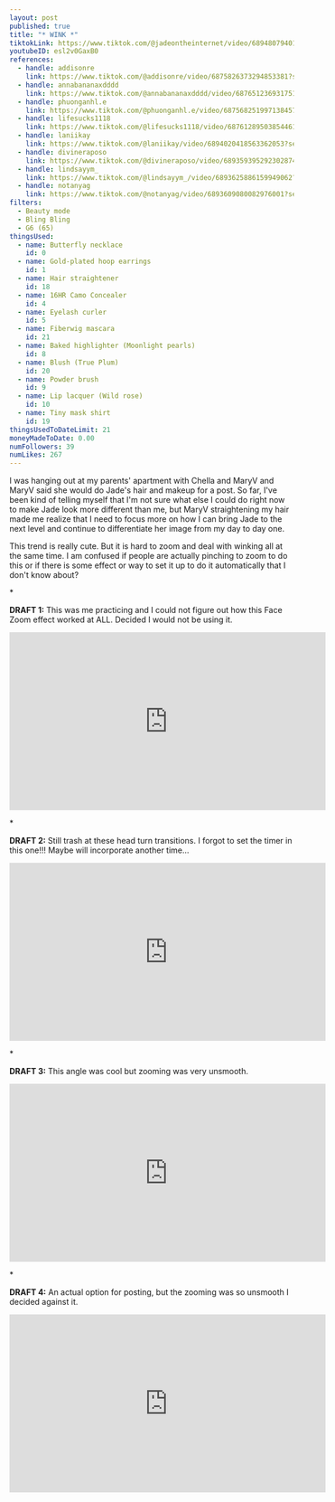 ```yaml
---
layout: post
published: true
title: "* WINK *"
tiktokLink: https://www.tiktok.com/@jadeontheinternet/video/6894807940126051590?sender_device=pc&sender_web_id=6891999718790268421&is_from_webapp=1
youtubeID: esl2v0GaxB0
references:
  - handle: addisonre
    link: https://www.tiktok.com/@addisonre/video/6875826373294853381?sender_device=pc&sender_web_id=6891999718790268421&is_from_webapp=1
  - handle: annabananaxdddd
    link: https://www.tiktok.com/@annabananaxdddd/video/6876512369317514502?sender_device=pc&sender_web_id=6891999718790268421&is_from_webapp=1
  - handle: phuonganhl.e
    link: https://www.tiktok.com/@phuonganhl.e/video/6875682519971384577?sender_device=pc&sender_web_id=6891999718790268421&is_from_webapp=1
  - handle: lifesucks1118
    link: https://www.tiktok.com/@lifesucks1118/video/6876128950385446149?sender_device=pc&sender_web_id=6891999718790268421&is_from_webapp=1
  - handle: laniikay
    link: https://www.tiktok.com/@laniikay/video/6894020418563362053?sender_device=pc&sender_web_id=6870159340755109382&is_from_webapp=1
  - handle: divineraposo
    link: https://www.tiktok.com/@divineraposo/video/6893593952923028742?sender_device=pc&sender_web_id=6870159340755109382&is_from_webapp=1
  - handle: lindsayym_
    link: https://www.tiktok.com/@lindsayym_/video/6893625886159949062?sender_device=pc&sender_web_id=6870159340755109382&is_from_webapp=1
  - handle: notanyag
    link: https://www.tiktok.com/@notanyag/video/6893609080082976001?sender_device=pc&sender_web_id=6870159340755109382&is_from_webapp=1
filters:
  - Beauty mode
  - Bling Bling
  - G6 (65)
thingsUsed:
  - name: Butterfly necklace
    id: 0
  - name: Gold-plated hoop earrings
    id: 1
  - name: Hair straightener
    id: 18
  - name: 16HR Camo Concealer
    id: 4
  - name: Eyelash curler
    id: 5
  - name: Fiberwig mascara
    id: 21
  - name: Baked highlighter (Moonlight pearls)
    id: 8
  - name: Blush (True Plum)
    id: 20
  - name: Powder brush
    id: 9
  - name: Lip lacquer (Wild rose)
    id: 10
  - name: Tiny mask shirt
    id: 19
thingsUsedToDateLimit: 21
moneyMadeToDate: 0.00
numFollowers: 39
numLikes: 267
---
```


I was hanging out at my parents' apartment with Chella and MaryV and MaryV said she would do Jade's hair and makeup for a post. So far, I've been kind of telling myself that I'm not sure what else I could do right now to make Jade look more different than me, but MaryV straightening my hair made me realize that I need to focus more on how I can bring Jade to the next level and continue to differentiate her image from my day to day one.

This trend is really cute. But it is hard to zoom and deal with winking all at the same time. I am confused if people are actually pinching to zoom to do this or if there is some effect or way to set it up to do it automatically that I don't know about?

\*

**DRAFT 1:**
This was me practicing and I could not figure out how this Face Zoom effect worked at ALL. Decided I would not be using it.

<iframe width="560" height="315" src="https://www.youtube-nocookie.com/embed/lh-LrfWS6VE" frameborder="0" allow="accelerometer; autoplay; clipboard-write; encrypted-media; gyroscope; picture-in-picture" allowfullscreen></iframe>

\*

**DRAFT 2:**
Still trash at these head turn transitions. I forgot to set the timer in this one!!! Maybe will incorporate another time...

<iframe width="560" height="315" src="https://www.youtube-nocookie.com/embed/1yTjWh4MQxY" frameborder="0" allow="accelerometer; autoplay; clipboard-write; encrypted-media; gyroscope; picture-in-picture" allowfullscreen></iframe>

\*

**DRAFT 3:**
This angle was cool but zooming was very unsmooth.

<iframe width="560" height="315" src="https://www.youtube-nocookie.com/embed/huXrVogvsWs" frameborder="0" allow="accelerometer; autoplay; clipboard-write; encrypted-media; gyroscope; picture-in-picture" allowfullscreen></iframe>

\*

**DRAFT 4:**
An actual option for posting, but the zooming was so unsmooth I decided against it.

<iframe width="560" height="315" src="https://www.youtube-nocookie.com/embed/-viMKuI1G-A" frameborder="0" allow="accelerometer; autoplay; clipboard-write; encrypted-media; gyroscope; picture-in-picture" allowfullscreen></iframe>
